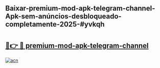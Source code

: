 ## Baixar-premium-mod-apk-telegram-channel-Apk-sem-anúncios-desbloqueado-completamente-2025-#yvkqh

# <h2><a href="https://ainizakaria.my?title=premium-mod-apk-telegram-channel&ref=20M">🔗👉 🔴 premium-mod-apk-telegram-channel</a></h2>

[![acn](https://github.com/user-attachments/assets/0f9c940e-d8b0-45ae-aac7-cd30a18b3e1c)](https://ainizakaria.my?title=premium-mod-apk-telegram-channel&ref=20M)

